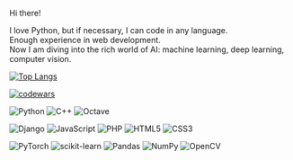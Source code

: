 Hi there!

I love Python, but if necessary, I can code in any language.  
Enough experience in web development.  
Now I am diving into the rich world of AI: machine learning, deep learning, computer vision. 

[![Top Langs](https://github-readme-stats.vercel.app/api/top-langs/?username=sherevv&layout=compact)](https://github.com/sherevv/github-readme-stats)



[![codewars](https://www.codewars.com/users/sherevv/badges/micro)](https://www.codewars.com/users/sherevv) 

![Python](https://img.shields.io/badge/python-3670A0?style=flat-square&logo=python&logoColor=ffdd54) 
![C++](https://img.shields.io/badge/c++-%2300599C.svg?style=flat-square&logo=c%2B%2B&logoColor=white) 
![Octave](https://img.shields.io/badge/OCTAVE-darkblue?style=flat-square&logo=octave&logoColor=fcd683)

![Django](https://img.shields.io/badge/django-%23092E20.svg?style=flat-square&logo=django&logoColor=white)
![JavaScript](https://img.shields.io/badge/javascript-%23323330.svg?style=flat-square&logo=javascript&logoColor=%23F7DF1E)
![PHP](https://img.shields.io/badge/php-%23777BB4.svg?style=flat-square&logo=php&logoColor=white)
![HTML5](https://img.shields.io/badge/html5-%23E34F26.svg?style=flat-square&logo=html5&logoColor=white)
![CSS3](https://img.shields.io/badge/css3-%231572B6.svg?style=flat-square&logo=css3&logoColor=white)

![PyTorch](https://img.shields.io/badge/PyTorch-%23EE4C2C.svg?style=flat-square&logo=PyTorch&logoColor=white)
![scikit-learn](https://img.shields.io/badge/scikit--learn-%23F7931E.svg?style=flat-square&logo=scikit-learn&logoColor=white)
![Pandas](https://img.shields.io/badge/pandas-%23150458.svg?style=flat-square&logo=pandas&logoColor=white)
![NumPy](https://img.shields.io/badge/numpy-%23013243.svg?style=flat-square&logo=numpy&logoColor=white)
![OpenCV](https://img.shields.io/badge/opencv-%23white.svg?style=flat-square&logo=opencv&logoColor=white)
